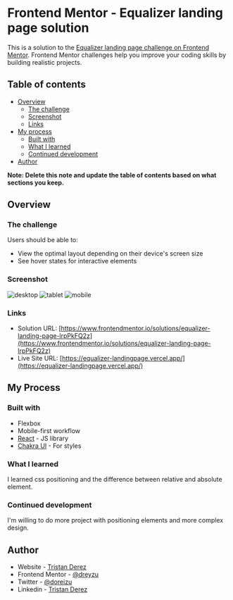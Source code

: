# Frontend Mentor - Equalizer landing page solution

This is a solution to the [Equalizer landing page challenge on Frontend Mentor](https://www.frontendmentor.io/challenges/equalizer-landing-page-7VJ4gp3DE). Frontend Mentor challenges help you improve your coding skills by building realistic projects.

## Table of contents

-   [Overview](#overview)
    -   [The challenge](#the-challenge)
    -   [Screenshot](#screenshot)
    -   [Links](#links)
-   [My process](#my-process)
    -   [Built with](#built-with)
    -   [What I learned](#what-i-learned)
    -   [Continued development](#continued-development)
-   [Author](#author)

**Note: Delete this note and update the table of contents based on what sections you keep.**

## Overview

### The challenge

Users should be able to:

-   View the optimal layout depending on their device's screen size
-   See hover states for interactive elements

### Screenshot

![desktop](https://i.ibb.co/XbdYqnv/Vite-App.png)
![tablet](https://i.ibb.co/ysL2n9N/mobile-1.png)
![mobile](https://i.ibb.co/CmLJ7zQ/mobile.png)

### Links

-   Solution URL: [https://www.frontendmentor.io/solutions/equalizer-landing-page-lrpPkFQ2z](https://www.frontendmentor.io/solutions/equalizer-landing-page-lrpPkFQ2z)
-   Live Site URL: [https://equalizer-landingpage.vercel.app/](https://equalizer-landingpage.vercel.app/)

## My Process

### Built with

-   Flexbox
-   Mobile-first workflow
-   [React](https://reactjs.org/) - JS library
-   [Chakra UI](https://chakra-ui.com/) - For styles

### What I learned

I learned css positioning and the difference between relative and absolute element.

### Continued development

I'm willing to do more project with positioning elements and more complex design.

## Author

-   Website - [Tristan Derez](https://tristanderez.vercel.app/)
-   Frontend Mentor - [@dreyzu](https://www.frontendmentor.io/profile/dreyzu)
-   Twitter - [@doreizu](https://www.twitter.com/doreizu)
-   Linkedin - [Tristan Derez](https://www.linkedin.com/in/tristan-derez/)

